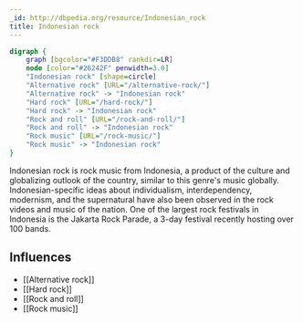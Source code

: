 ```yaml
---
_id: http://dbpedia.org/resource/Indonesian_rock
title: Indonesian rock
---
```


```dot
digraph {
	graph [bgcolor="#F3DDB8" rankdir=LR]
	node [color="#26242F" penwidth=3.0]
	"Indonesian rock" [shape=circle]
	"Alternative rock" [URL="/alternative-rock/"]
	"Alternative rock" -> "Indonesian rock"
	"Hard rock" [URL="/hard-rock/"]
	"Hard rock" -> "Indonesian rock"
	"Rock and roll" [URL="/rock-and-roll/"]
	"Rock and roll" -> "Indonesian rock"
	"Rock music" [URL="/rock-music/"]
	"Rock music" -> "Indonesian rock"
}
```

Indonesian rock is rock music from Indonesia, a product of the culture and globalizing outlook of the country, similar to this genre's music globally. Indonesian-specific ideas about individualism, interdependency, modernism, and the supernatural have also been observed in the rock videos and music of the nation. One of the largest rock festivals in Indonesia is the Jakarta Rock Parade, a 3-day festival recently hosting over 100 bands.

## Influences
- [[Alternative rock]]
- [[Hard rock]]
- [[Rock and roll]]
- [[Rock music]]
